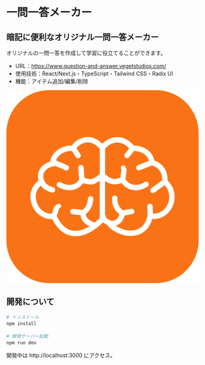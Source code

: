 # 一問一答メーカー

## 暗記に便利なオリジナル一問一答メーカー

オリジナルの一問一答を作成して学習に役立てることができます。<br />

- URL：https://www.question-and-answer.vegetstudios.com/
- 使用技術：React/Next.js・TypeScript・Tailwind CSS・Radix UI
- 機能：アイテム追加/編集/削除

[![一問一答メーカーのアイコン](https://raw.githubusercontent.com/thasegawadesign/question-and-answer-frontend/refs/heads/main/public/icon-512x512.png)](https://www.question-and-answer.vegetstudios.com/)

## 開発について

```bash
# インストール
npm install

# 開発サーバー起動
npm run dev
```

開発中は http://localhost:3000 にアクセス。

